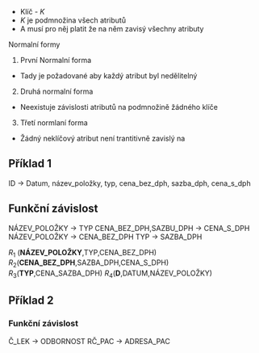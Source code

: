 - Klíč - $K$
- $K$ je podmnožina všech atributů
- A musí pro něj platit že na něm zavisý všechny atributy

Normalní formy
1. První Normalní forma
- Tady je požadované aby každý atribut byl nedělitelný

2. Druhá normalní forma
- Neexistuje závislosti atributů na podmnožině žádného klíče

3. Třetí normlaní forma
- Žádný neklíčový atribut není trantitivně zavislý na 

## Příklad 1

ID -> Datum, název_položky, typ, cena_bez_dph, sazba_dph, cena_s_dph

## Funkční  závislost
NÁZEV_POLOŽKY -> TYP
CENA_BEZ_DPH,SAZBU_DPH -> CENA_S_DPH
NÁZEV_POLOŽKY -> CENA_BEZ_DPH
TYP -> SAZBA_DPH

$R_{1}$ (__NÁZEV_POLOŽKY__,TYP,CENA_BEZ_DPH)
$R_{2}$(__CENA_BEZ_DPH__,SAZBA_DPH,CENA_S_DPH)
$R_{3}$(__TYP__,CENA_SAZBA_DPH)
$R_{4}$(__D__,DATUM,NÁZEV_POLOŽKY)
## Příklad 2
### Funkční závislost
Č_LEK -> ODBORNOST
RČ_PAC -> ADRESA_PAC
